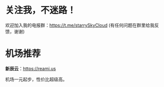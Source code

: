 # 关注我，不迷路！

欢迎加入我的电报群：https://t.me/starrySkyCloud (有任何问题在群里给我反馈，谢谢)

# 机场推荐

**新辰云**：https://reami.us

机场一元起步，性价比超级高。
